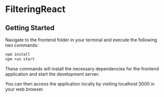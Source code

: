 # FilteringReact

## Getting Started

Navigate to the frontend folder in your terminal and execute the following two commands:

```bash
npm install
npm run start
```

These commands will install the necessary dependencies for the frontend application and start the development server.

You can then access the application locally by visiting localhost:3000 in your web browser.
